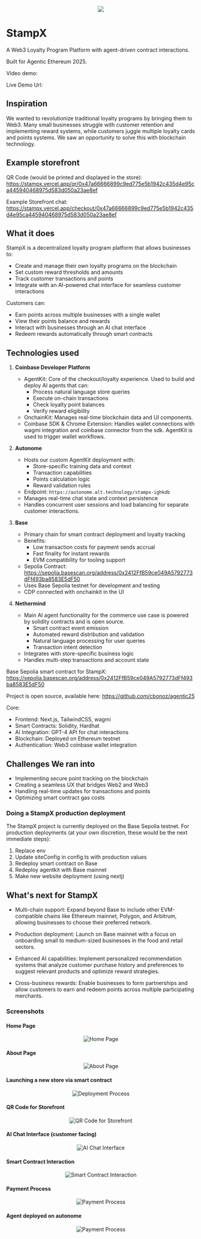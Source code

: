 <p align='center'>
  <img src="https://i.ibb.co/SXpVzYXJ/stamp-x.png"/>
</p>

# StampX

A Web3 Loyalty Program Platform with agent-driven contract interactions.

Built for Agentic Ethereum 2025.

Video demo:

Live Demo Url:

## Inspiration

We wanted to revolutionize traditional loyalty programs by bringing them to Web3. Many small businesses struggle with customer retention and implementing reward systems, while customers juggle multiple loyalty cards and points systems. We saw an opportunity to solve this with blockchain technology.

## Example storefront

QR Code (would be printed and displayed in the store): https://stampx.vercel.app/qr/0x47a66666899c9ed775e5b1942c435d4e95ca445940468975d583d050a23ae8ef

Example Storefront chat: https://stampx.vercel.app/checkout/0x47a66666899c9ed775e5b1942c435d4e95ca445940468975d583d050a23ae8ef

<!-- Demo

* Punch cards
* Create an app that could integrate at point of sale
* Login (uses coinbase SDK and smart wallets).
* Enable agents to reduce friction with interfacing with businesses and submitting crypto payments
* Each store gets a unique hash and is registered on a smart contract (here, can access from the about page as well)
* Unique agent to your business with your prompt and language
* One wallet used across
* QR code and chat interface

 -->

## What it does

StampX is a decentralized loyalty program platform that allows businesses to:

- Create and manage their own loyalty programs on the blockchain
- Set custom reward thresholds and amounts
- Track customer transactions and points
- Integrate with an AI-powered chat interface for seamless customer interactions

Customers can:

- Earn points across multiple businesses with a single wallet
- View their points balance and rewards
- Interact with businesses through an AI chat interface
- Redeem rewards automatically through smart contracts

## Technologies used

1. <b>Coinbase Developer Platform</b>

   - AgentKit: Core of the checkout/loyalty experience. Used to build and deploy AI agents that can:
     - Process natural language store queries
     - Execute on-chain transactions
     - Check loyalty point balances
     - Verify reward eligibility
   - OnchainKit: Manages real-time blockchain data and UI components.
   - Coinbase SDK & Chrome Extension: Handles wallet connections with wagmi integration and coinbase connector from the sdk. AgentKit is used to trigger wallet workflows.

2. <b>Autonome</b>

   - Hosts our custom AgentKit deployment with:
     - Store-specific training data and context
     - Transaction capabilities
     - Points calculation logic
     - Reward validation rules
   - Endpoint: `https://autonome.alt.technology/stampx-ighkdb`
   - Manages real-time chat state and context persistence
   - Handles concurrent user sessions and load balancing for separate customer interactions.

3. <b>Base</b>

   - Primary chain for smart contract deployment and loyalty tracking
   - Benefits:
     - Low transaction costs for payment sends accrual
     - Fast finality for instant rewards
     - EVM compatibility for tooling support
   - Sepolia Contract: https://sepolia.basescan.org/address/0x2412FfB59ce049A5792773dFf493ba8583E5dF50
   - Uses Base Sepolia testnet for development and testing
   - CDP connected with onchainkit in the UI

4. <b>Nethermind</b>
   - Main AI agent functionality for the commerce use case is powered by solidity contracts and is open source.
     - Smart contract event emission
     - Automated reward distribution and validation
     - Natural language processing for user queries
     - Transaction intent detection
   - Integrates with store-specific business logic
   - Handles multi-step transactions and account state

Base Sepolia smart contract for StampX: https://sepolia.basescan.org/address/0x2412FfB59ce049A5792773dFf493ba8583E5dF50

Project is open source, available here: https://github.com/cbonoz/agentic25

Core:

- Frontend: Next.js, TailwindCSS, wagmi
- Smart Contracts: Solidity, Hardhat
- AI Integration: GPT-4 API for chat interactions
- Blockchain: Deployed on Ethereum testnet
- Authentication: Web3 coinbase wallet integration

## Challenges We ran into

- Implementing secure point tracking on the blockchain
- Creating a seamless UX that bridges Web2 and Web3
- Handling real-time updates for transactions and points
- Optimizing smart contract gas costs

### Doing a StampX production deployment

The StampX project is currently deployed on the Base Sepolia testnet. For production deployments (at your own discretion, these would be the next immediate steps):

1. Replace env
2. Update siteConfig in config.ts with production values
3. Redeploy smart contract on Base
4. Redeploy agentkit with Base mainnet
5. Make new website deployment (using nextj)

## What's next for StampX

- Multi-chain support: Expand beyond Base to include other EVM-compatible chains like Ethereum mainnet, Polygon, and Arbitrum, allowing businesses to choose their preferred network.

- Production deployment: Launch on Base mainnet with a focus on onboarding small to medium-sized businesses in the food and retail sectors.

- Enhanced AI capabilities: Implement personalized recommendation systems that analyze customer purchase history and preferences to suggest relevant products and optimize reward strategies.

- Cross-business rewards: Enable businesses to form partnerships and allow customers to earn and redeem points across multiple participating merchants.

### Screenshots

#### Home Page

<p align='center'>
  <img src="./img/home.png" alt="Home Page"/>
</p>

#### About Page

<p align='center'>
  <img src="./img/about.png" alt="About Page"/>
</p>

#### Launching a new store via smart contract

<p align='center'>
  <img src="./img/deploy.png" alt="Deployment Process"/>
</p>

#### QR Code for Storefront

<p align='center'>
  <img src="./img/qr.png" alt="QR Code for Storefront"/>
</p>

#### AI Chat Interface (customer facing)

<p align='center'>
  <img src="./img/ask.png" alt="AI Chat Interface"/>
</p>

#### Smart Contract Interaction

<p align='center'>
  <img src="./img/contract.png" alt="Smart Contract Interaction"/>
</p>

#### Payment Process

<p align='center'>
  <img src="./img/pay.png" alt="Payment Process"/>
</p>

#### Agent deployed on autonome

<p align='center'>
  <img src="./img/autonome.png" alt="Payment Process"/>
</p>
